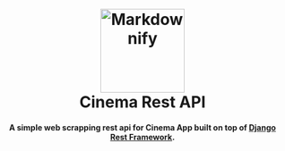 <h1 align="center">
  <br>
  <img src="https://pngimage.net/wp-content/uploads/2018/06/rolo-de-filme-cinema-vector-png-2.png" alt="Markdownify" width="150">
  <br>
  Cinema Rest API
  <br>
</h1>

<h4 align="center">A simple web scrapping rest api for Cinema App built on top of <a href="https://www.django-rest-framework.org/" target="_blank">Django Rest Framework</a>.</h4>
